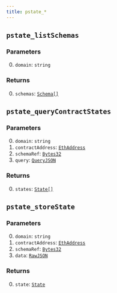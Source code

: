 ```yaml
---
title: pstate_*
---
```

## `pstate_listSchemas`

### Parameters

0. `domain`: `string`

### Returns

0. `schemas`: [`Schema[]`](../types/schema.md#schema)

## `pstate_queryContractStates`

### Parameters

0. `domain`: `string`
1. `contractAddress`: [`EthAddress`](../types/simpletypes.md#ethaddress)
2. `schemaRef`: [`Bytes32`](../types/simpletypes.md#bytes32)
3. `query`: [`QueryJSON`](../types/queryjson.md#queryjson)

### Returns

0. `states`: [`State[]`](../types/state.md#state)

## `pstate_storeState`

### Parameters

0. `domain`: `string`
1. `contractAddress`: [`EthAddress`](../types/simpletypes.md#ethaddress)
2. `schemaRef`: [`Bytes32`](../types/simpletypes.md#bytes32)
3. `data`: [`RawJSON`](../types/simpletypes.md#rawjson)

### Returns

0. `state`: [`State`](../types/state.md#state)

